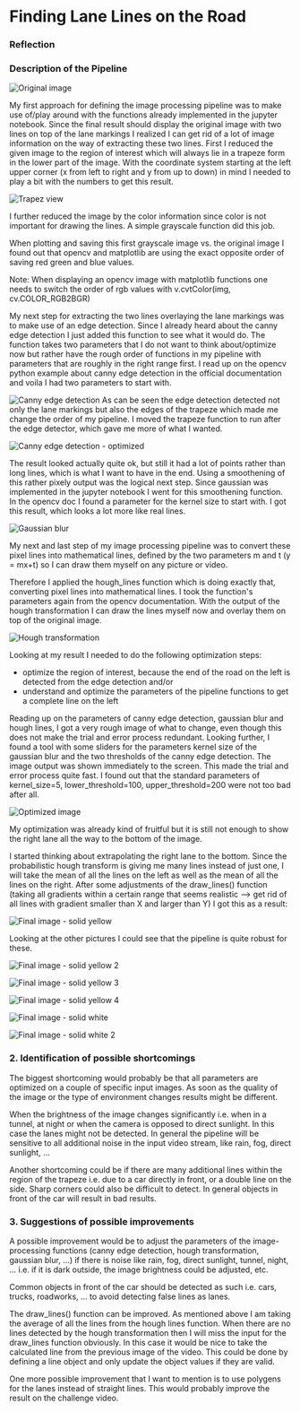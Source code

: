 # **Finding Lane Lines on the Road**


### Reflection

### Description of the Pipeline

![Original image](test_images_output/writeup/original_solidYellowCurve.jpg)

My first approach for defining the image processing pipeline was to make use of/play around with the functions already implemented in the jupyter notebook. Since the final result should display the original image with two lines on top of the lane markings I realized I can get rid of a lot of image information on the way of extracting these two lines. First I reduced the given image to the region of interest which will always lie in a trapeze form in the lower part of the image. With the coordinate system starting at the left upper corner (x from left to right and y from up to down) in mind I needed to play a bit with the numbers to get this result.

![Trapez view](test_images_output/writeup/first_trapezesolidYellowCurve.jpg)


I further reduced the image by the color information since color is not important for drawing the lines. A simple grayscale function did this job.

When plotting and saving this first grayscale image vs. the original image I found out that opencv and matplotlib are using the exact opposite order of saving red green and blue values.

Note: When displaying an opencv image with matplotlib functions one needs to switch the order of rgb values with v.cvtColor(img, cv.COLOR_RGB2BGR)

My next step for extracting the two lines overlaying the lane markings was to make use of an edge detection. Since I already heard about the canny edge detection I just added this function to see what it would do. The function takes two parameters that I do not want to think about/optimize now but rather have the rough order of functions in my pipeline with parameters that are roughly in the right range first. I read up on the opencv python example about canny edge detection in the official documentation and voila I had two parameters to start with.

![Canny edge detection](test_images_output/writeup/first_edge_badsolidYellowCurve.jpg)
As can be seen the edge detection detected not only the lane markings but also the edges of the trapeze which made me change the order of my pipeline. I moved the trapeze function to run after the edge detector, which gave me more of what I wanted.

![Canny edge detection - optimized](test_images_output/writeup/first_edge_bettersolidYellowCurve.jpg)

The result looked actually quite ok, but still it had a lot of points rather than long lines, which is what I want to have in the end. Using a smoothening of this rather pixely output was the logical next step. Since gaussian was implemented in the jupyter notebook I went for this smoothening function. In the opencv doc I found a parameter for the kernel size to start with. I got this result, which looks a lot more like real lines.

![Gaussian blur](test_images_output/writeup/first_gaussiansolidYellowCurve.jpg)


My next and last step of my image processing pipeline was to convert these pixel lines into mathematical lines, defined by the two parameters m and t (y = mx+t) so I can draw them myself on any picture or video.

Therefore I applied the hough_lines function which is doing exactly that, converting pixel lines into mathematical lines. I took the function's parameters again from the opencv documentation. With the output of the hough transformation I can draw the lines myself now and overlay them on top of the original image.

![Hough transformation](test_images_output/writeup/first_finalsolidYellowCurve.jpg)


Looking at my result I needed to do the following optimization steps:
- optimize the region of interest, because the end of the road on the left is detected from the edge detection and/or
- understand and optimize the parameters of the pipeline functions to get a complete line on the left

Reading up on the parameters of canny edge detection, gaussian blur and hough lines, I got a very rough image of what to change, even though this does not make the trial and error process redundant. Looking further, I found a tool with some sliders for the parameters kernel size of the gaussian blur and the two thresholds of the canny edge detection. The image output was shown immediately to the screen. This made the trial and error process quite fast. I found out that the standard parameters of kernel_size=5, lower_threshold=100, upper_threshold=200 were not too bad after all.

![Optimized image](test_images_output/writeup/optimized_finalsolidYellowCurve.jpg)


My optimization was already kind of fruitful but it is still not enough to show the right lane all the way to the bottom of the image.

I started thinking about extrapolating the right lane to the bottom. Since the probabilistic hough transform is giving me many lines instead of just one, I will take the mean of all the lines on the left as well as the mean of all the lines on the right. After some adjustments of the draw_lines() function (taking all gradients within a certain range that seems realistic --> get rid of all lines with gradient smaller than X and larger than Y) I got this as a result:

![Final image - solid yellow](test_images_output/writeup/final_solidYellowCurve.jpg)


Looking at the other pictures I could see that the pipeline is quite robust for these.

![Final image - solid yellow 2](test_images_output/writeup/final_solidYellowCurve2.jpg)

![Final image - solid yellow 3](test_images_output/writeup/final_solidYellowLeft.jpg)

![Final image - solid yellow 4](test_images_output/writeup/final_whiteCarLaneSwitch.jpg)

![Final image - solid white](test_images_output/writeup/final_solidWhiteCurve.jpg)

![Final image - solid white 2](test_images_output/writeup/final_solidWhiteRight.jpg)


### 2. Identification of possible shortcomings

The biggest shortcoming would probably be that all parameters are optimized on a couple of specific input images. As soon as the quality of the image or the type of environment changes results might be different.

When the brightness of the image changes significantly i.e. when in a tunnel, at night or when the camera is opposed to direct sunlight. In this case the lanes might not be detected.
In general the pipeline will be sensitive to all additional noise in the input video stream, like rain, fog, direct sunlight, ...

Another shortcoming could be if there are many additional lines within the region of the trapeze i.e. due to a car directly in front, or a double line on the side. Sharp corners could also be difficult to detect. In general objects in front of the car will result in bad results.


### 3. Suggestions of possible improvements

A possible improvement would be to adjust the parameters of the image-processing functions (canny edge detection, hough transformation, gaussian blur, ...) if there is noise like rain, fog, direct sunlight, tunnel, night, ... i.e. if it is dark outside, the image brightness could be adjusted, etc.

Common objects in front of the car should be detected as such i.e. cars, trucks,
roadworks, ... to avoid detecting false lines as lanes.

The draw_lines() function can be improved. As mentioned above I am taking the average of all the lines from the hough lines function. When there are no lines detected by the hough transformation then I will miss the input for the draw_lines function obviously. In this case it would be nice to take the calculated line from the previous image of the video. This could be done by defining a line object and only update the object values if they are valid.

One more possible improvement that I want to mention is to use polygens for the lanes instead of straight lines. This would probably improve the result on the challenge video.
